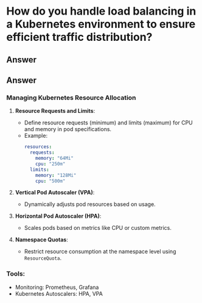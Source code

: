 
# How do you handle load balancing in a Kubernetes environment to ensure efficient traffic distribution?

## Answer

## Answer

### Managing Kubernetes Resource Allocation
1. **Resource Requests and Limits**:
   - Define resource requests (minimum) and limits (maximum) for CPU and memory in pod specifications.
   - Example:
     ```yaml
     resources:
       requests:
         memory: "64Mi"
         cpu: "250m"
       limits:
         memory: "128Mi"
         cpu: "500m"
     ```

2. **Vertical Pod Autoscaler (VPA)**:
   - Dynamically adjusts pod resources based on usage.

3. **Horizontal Pod Autoscaler (HPA)**:
   - Scales pods based on metrics like CPU or custom metrics.

4. **Namespace Quotas**:
   - Restrict resource consumption at the namespace level using `ResourceQuota`.

### Tools:
- Monitoring: Prometheus, Grafana
- Kubernetes Autoscalers: HPA, VPA
